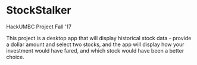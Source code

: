 # StockStalker
HackUMBC Project Fall '17

This project is a desktop app that will display historical stock data - provide a dollar amount and select two stocks, 
and the app will display how your investment would have fared, and which stock would have been a better choice.
